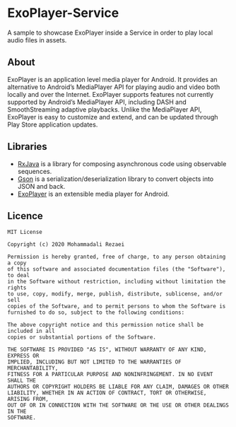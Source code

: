 # ExoPlayer-Service
A sample to showcase ExoPlayer inside a Service in order to play local audio files in assets.

## About
ExoPlayer is an application level media player for Android. It provides an alternative to Android’s MediaPlayer API for playing audio and video both locally and over the Internet. ExoPlayer supports features not currently supported by Android’s MediaPlayer API, including DASH and SmoothStreaming adaptive playbacks. Unlike the MediaPlayer API, ExoPlayer is easy to customize and extend, and can be updated through Play Store application updates.

## Libraries
* [RxJava](https://github.com/ReactiveX/RxJava) is a library for composing asynchronous code using observable sequences.
* [Gson](https://github.com/google/gson) is a serialization/deserialization library to convert objects into JSON and back.
* [ExoPlayer](https://github.com/google/ExoPlayer) is an extensible media player for Android.

## Licence
    MIT License

    Copyright (c) 2020 Mohammadali Rezaei

    Permission is hereby granted, free of charge, to any person obtaining a copy
    of this software and associated documentation files (the "Software"), to deal
    in the Software without restriction, including without limitation the rights
    to use, copy, modify, merge, publish, distribute, sublicense, and/or sell
    copies of the Software, and to permit persons to whom the Software is
    furnished to do so, subject to the following conditions:

    The above copyright notice and this permission notice shall be included in all
    copies or substantial portions of the Software.

    THE SOFTWARE IS PROVIDED "AS IS", WITHOUT WARRANTY OF ANY KIND, EXPRESS OR
    IMPLIED, INCLUDING BUT NOT LIMITED TO THE WARRANTIES OF MERCHANTABILITY,
    FITNESS FOR A PARTICULAR PURPOSE AND NONINFRINGEMENT. IN NO EVENT SHALL THE
    AUTHORS OR COPYRIGHT HOLDERS BE LIABLE FOR ANY CLAIM, DAMAGES OR OTHER
    LIABILITY, WHETHER IN AN ACTION OF CONTRACT, TORT OR OTHERWISE, ARISING FROM,
    OUT OF OR IN CONNECTION WITH THE SOFTWARE OR THE USE OR OTHER DEALINGS IN THE
    SOFTWARE.
